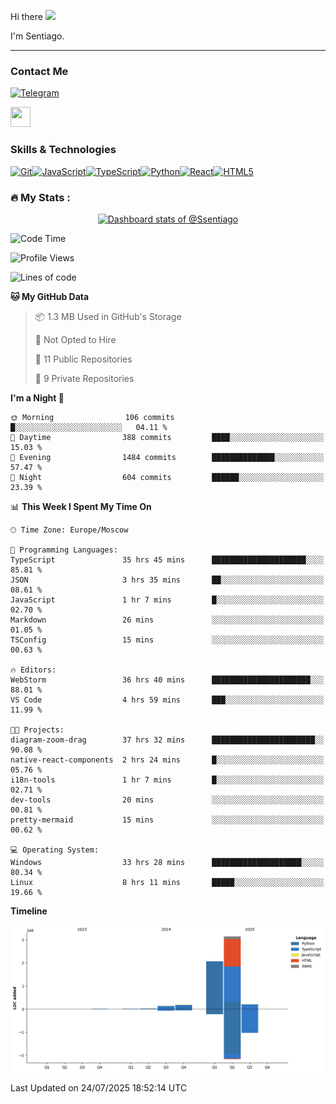 Hi there ![](https://user-images.githubusercontent.com/18350557/176309783-0785949b-9127-417c-8b55-ab5a4333674e.gif)

I'm Sentiago. 

---


### Contact Me
<p align="left"><a href="https://t.me/sentiago" target="_blank" rel="noreferrer"><img src="https://img.shields.io/badge/-Telegram-2CA5E0?style=flat&logo=telegram&logoColor=white" alt="Telegram" width="100"/></a></p>

<p align="left"> <a href="https://discord.com/users/ssentiago" target="_blank" rel="noreferrer"> <picture> <source media="(prefers-color-scheme: dark)" srcset="https://raw.githubusercontent.com/danielcranney/readme-generator/main/public/icons/socials/discord-dark.svg" /> <source media="(prefers-color-scheme: light)" srcset="https://raw.githubusercontent.com/danielcranney/readme-generator/main/public/icons/socials/discord.svg" /> <img src="https://raw.githubusercontent.com/danielcranney/readme-generator/main/public/icons/socials/discord.svg" width="32" height="32" /> </picture> </a></p>

### Skills & Technologies
<p align="left">
<a href="https://git-scm.com/" target="_blank" rel="noreferrer"><img src="https://raw.githubusercontent.com/danielcranney/readme-generator/main/public/icons/skills/git-colored.svg" width="36" height="36" alt="Git" /></a><a href="https://developer.mozilla.org/en-US/docs/Web/JavaScript" target="_blank" rel="noreferrer"><img src="https://raw.githubusercontent.com/danielcranney/readme-generator/main/public/icons/skills/javascript-colored.svg" width="36" height="36" alt="JavaScript" /></a><a href="https://www.typescriptlang.org/" target="_blank" rel="noreferrer"><img src="https://raw.githubusercontent.com/danielcranney/readme-generator/main/public/icons/skills/typescript-colored.svg" width="36" height="36" alt="TypeScript" /></a><a href="https://www.python.org/" target="_blank" rel="noreferrer"><img src="https://raw.githubusercontent.com/danielcranney/readme-generator/main/public/icons/skills/python-colored.svg" width="36" height="36" alt="Python" /></a><a href="https://reactjs.org/" target="_blank" rel="noreferrer"><img src="https://raw.githubusercontent.com/danielcranney/readme-generator/main/public/icons/skills/react-colored.svg" width="36" height="36" alt="React" /></a><a href="https://developer.mozilla.org/en-US/docs/Glossary/HTML5" target="_blank" rel="noreferrer"><img src="https://raw.githubusercontent.com/danielcranney/readme-generator/main/public/icons/skills/html5-colored.svg" width="36" height="36" alt="HTML5" /></a>
</p> 


### :fire: My Stats :
<a href="https://next.ossinsight.io/widgets/official/compose-user-dashboard-stats?user_id=76674116" target="_blank" style="display: block" align="center">
  <picture>
    <source media="(prefers-color-scheme: dark)" srcset="https://next.ossinsight.io/widgets/official/compose-user-dashboard-stats/thumbnail.png?user_id=76674116&image_size=auto&color_scheme=dark" width="771" height="auto">
    <img alt="Dashboard stats of @Ssentiago" src="https://next.ossinsight.io/widgets/official/compose-user-dashboard-stats/thumbnail.png?user_id=76674116&image_size=auto&color_scheme=light" width="771" height="auto">
  </picture>
</a>

<!--START_SECTION:waka-->
![Code Time](http://img.shields.io/badge/Code%20Time-1%2C695%20hrs%2028%20mins-blue)

![Profile Views](http://img.shields.io/badge/Profile%20Views-0-blue)

![Lines of code](https://img.shields.io/badge/From%20Hello%20World%20I%27ve%20Written-5.8%20million%20lines%20of%20code-blue)

**🐱 My GitHub Data** 

> 📦 1.3 MB Used in GitHub's Storage 
 > 
> 🚫 Not Opted to Hire
 > 
> 📜 11 Public Repositories 
 > 
> 🔑 9 Private Repositories 
 > 
**I'm a Night 🦉** 

```text
🌞 Morning                106 commits         █░░░░░░░░░░░░░░░░░░░░░░░░   04.11 % 
🌆 Daytime                388 commits         ████░░░░░░░░░░░░░░░░░░░░░   15.03 % 
🌃 Evening                1484 commits        ██████████████░░░░░░░░░░░   57.47 % 
🌙 Night                  604 commits         ██████░░░░░░░░░░░░░░░░░░░   23.39 % 
```


📊 **This Week I Spent My Time On** 

```text
🕑︎ Time Zone: Europe/Moscow

💬 Programming Languages: 
TypeScript               35 hrs 45 mins      █████████████████████░░░░   85.81 % 
JSON                     3 hrs 35 mins       ██░░░░░░░░░░░░░░░░░░░░░░░   08.61 % 
JavaScript               1 hr 7 mins         █░░░░░░░░░░░░░░░░░░░░░░░░   02.70 % 
Markdown                 26 mins             ░░░░░░░░░░░░░░░░░░░░░░░░░   01.05 % 
TSConfig                 15 mins             ░░░░░░░░░░░░░░░░░░░░░░░░░   00.63 % 

🔥 Editors: 
WebStorm                 36 hrs 40 mins      ██████████████████████░░░   88.01 % 
VS Code                  4 hrs 59 mins       ███░░░░░░░░░░░░░░░░░░░░░░   11.99 % 

🐱‍💻 Projects: 
diagram-zoom-drag        37 hrs 32 mins      ███████████████████████░░   90.08 % 
native-react-components  2 hrs 24 mins       █░░░░░░░░░░░░░░░░░░░░░░░░   05.76 % 
i18n-tools               1 hr 7 mins         █░░░░░░░░░░░░░░░░░░░░░░░░   02.71 % 
dev-tools                20 mins             ░░░░░░░░░░░░░░░░░░░░░░░░░   00.81 % 
pretty-mermaid           15 mins             ░░░░░░░░░░░░░░░░░░░░░░░░░   00.62 % 

💻 Operating System: 
Windows                  33 hrs 28 mins      ████████████████████░░░░░   80.34 % 
Linux                    8 hrs 11 mins       █████░░░░░░░░░░░░░░░░░░░░   19.66 % 
```

**Timeline**

![Lines of Code chart](https://raw.githubusercontent.com/Ssentiago/Ssentiago/main/assets/bar_graph.png)


 Last Updated on 24/07/2025 18:52:14 UTC
<!--END_SECTION:waka-->


